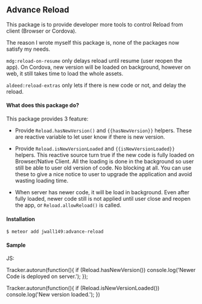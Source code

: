 ## Advance Reload

This package is to provide developer more tools to control Reload from client (Browser or Cordova).

The reason I wrote myself this package is, none of the packages now satisfy my needs.

`mdg:reload-on-resume` only delays reload until resume (user reopen the app). On Cordova, new version will be loaded on background, however on web, it still takes time to load the whole assets.

`aldeed:reload-extras` only lets if there is new code or not, and delay the reload.

#### What does this package do?

This package provides 3 feature:

- Provide `Reload.hasNewVersion()` and `{{hasNewVersion}}` helpers. These are reactive variable to let user know if there is new version.

- Provide `Reload.isNewVersionLoaded` and `{{isNewVersionLoaded}}` helpers. This reactive source turn true if the new code is fully loaded on Browser/Native Client. All the loading is done in the background so user still be able to user old version of code. No blocking at all. You can use these to give a nice notice to user to upgrade the application and avoid wasting loading time.

- When server has newer code, it will be load in background. Even after fully loaded, newer code still is not applied until user close and reopen the app, or `Reload.allowReload()` is called.


#### Installation

`$ meteor add jwall149:advance-reload`

#### Sample

JS:

Tracker.autorun(function(){
  if (Reload.hasNewVersion()) console.log('Newer Code is deployed on server.');
});

Tracker.autorun(function(){
  if (Reload.isNewVersionLoaded()) console.log('New version loaded.');
})